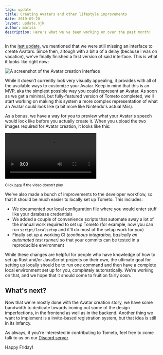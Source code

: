 ```yaml
---
tags: update
title: Creating Avatars and other lifestyle improvements
date: 2019-09-20
layout: update.njk
author: marisa
description: Here's what we've been working on over the past month!
---
```


In the [last update](https://tometo.org/updates/2-basic-avatars/), we mentioned
that we were still missing an interface to create Avatars. Since then, altough
with a bit a of a delay (because I was on vacation), we've finally finished a
first version of said interface. This is what it looks like right now:

<img
  class="w-100"
  alt="A screenshot of the Avatar creation interface"
  src="https://files.catbox.moe/e77ga6.png"
  />
  
While it doesn't currently look very visually appealing, it provides with all of
the available ways to customize your Avatar. Keep in mind that this is an MVP,
aka the simplest possible way you could represent an Avatar. As soon as we get a
minimal, but fully-featured version of Tometo completed, we'll start working on
making this system a more complex representation of what an Avatar could look
like (a bit more like Nintendo's actual Miis).

As a bonus, we have a way for you to preview what your Avatar's speech would
look like before you actually create it. When you upload the two images required
for Avatar creation, it looks like this:

<video class="w-100" controls src="https://files.catbox.moe/dlmi44.webm"></video>

<small class="gray i">Click [here](https://files.catbox.moe/dlmi44.webm) if the
video doesn't play</small>

We've also made a bunch of improvements to the developer workflow, so that it
should be much easier to locally set up Tometo. This includes:

- We documented our local configuration file where you would enter stuff like
  your database credentials
- We added a couple of convenience scripts that automate away a lot of the
  manual work required to set up Tometo (for example, now you can run
  `script/localsetup` and it'll do most of the setup work for you)
- Finally set up a working CI _(continous integration, basically an automated
  test runner)_ so that your commits can be tested in a
  reproducible environment

While these changes are helpful for people who have knowledge of how to set up
Rust and/or JavaScript projects on their own, the ultimate goal for setting up
locally should be to run one command and then have a complete local environment
set up for you, completely automatically. We're working on that, and we hope
that it should come to fruition fairly soon.

## What's next?

Now that we're mostly done with the Avatar creation story, we have some
bandwidth to dedicate towards ironing out some of the design imperfections, in
the frontend as well as in the backend. Another thing we want to implement is a
invite-based registration system, but that idea is still in its infancy.

As always, if you're interested in contributing to Tometo, feel free to come
talk to us on our [Discord server](https://discord.gg/xqTEcaw).

Happy Friday!
